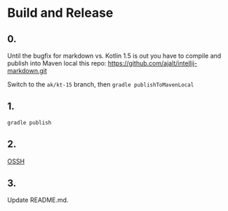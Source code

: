 # Build and Release

## 0.

Until the bugfix for markdown vs. Kotlin 1.5 is out you have to compile and
publish into Maven local this repo: https://github.com/ajalt/intellij-markdown.git

Switch to the `ak/kt-15` branch, then `gradle publishToMavenLocal`

## 1.

```shell
gradle publish
```

## 2.

[OSSH](https://s01.oss.sonatype.org/#welcome)

## 3.

Update README.md.